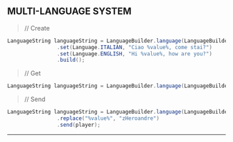 ## MULTI-LANGUAGE SYSTEM

> // Create
```java
LanguageString languageString = LanguageBuilder.language(LanguageBuilder.identifier(this, "no-player"))
                .set(Language.ITALIAN, "Ciao %value%, come stai?")
                .set(Language.ENGLISH, "Hi %value%, how are you?")
                .build();
```

> // Get
```java
LanguageString languageString = LanguageBuilder.language(LanguageBuilder.identifier(this, "no-player"));
```

> // Send
```java
LanguageString languageString = LanguageBuilder.language(LanguageBuilder.identifier(this, "no-player"))
                .replace("%value%", "zHeroandre")
                .send(player);
```

----
